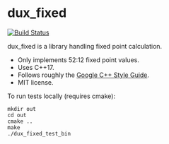 # dux_fixed

[![Build Status](https://api.travis-ci.org/jyaif/dux_fixed.svg)](https://travis-ci.org/jyaif/dux_fixed)

dux_fixed is a library handling fixed point calculation.

* Only implements 52:12 fixed point values.
* Uses C++17.
* Follows roughly the [Google C++ Style Guide](https://google.github.io/styleguide/cppguide.html).
* MIT license.

To run tests locally (requires cmake):

```
mkdir out
cd out
cmake ..
make
./dux_fixed_test_bin
```
